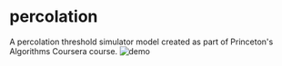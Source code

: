 # percolation
 A percolation threshold simulator model created as part of Princeton's Algorithms Coursera course. 
 ![demo](https://github.com/risharma101/percolation/assets/52262619/85ed9223-4768-4460-a528-dfbcfc768a23)
